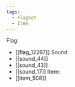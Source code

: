 ```yaml
---
tags:
  - FlagSet
  - Item
---
```

Flag:
- [[flag_12267]]
Sound:
- [[sound_44]]
- [[sound_43]]
- [[sound_17]]
Item:
- [[item_508]]

